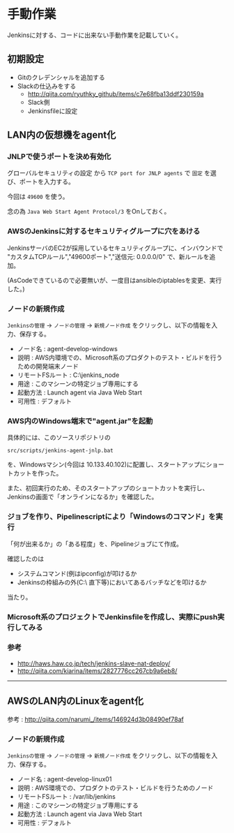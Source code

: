 # 手動作業

Jenkinsに対する、コードに出来ない手動作業を記載していく。

## 初期設定

- Gitのクレデンシャルを追加する
- Slackの仕込みをする
  - http://qiita.com/ryuthky_github/items/c7e68fba13ddf230159a
  - Slack側
  - Jenkinsfileに設定

## LAN内の仮想機をagent化

### JNLPで使うポートを決め有効化

グローバルセキュリティの設定 から `TCP port for JNLP agents` で `固定` を選び、ポートを入力する。

今回は `49600` を使う。

念の為 `Java Web Start Agent Protocol/3` をOnしておく。

### AWSのJenkinsに対するセキュリティグループに穴をあける

JenkinsサーバのEC2が採用しているセキュリティグループに、インバウンドで "カスタムTCPルール","49600ポート","送信元:
0.0.0.0/0" で、新ルールを追加。

(AsCodeできているので必要無いが、一度目はansibleのiptablesを変更、実行した。)

### ノードの新規作成

`Jenkinsの管理` -> `ノードの管理` -> `新規ノード作成` をクリックし、以下の情報を入力、保存する。

- ノード名 : agent-develop-windows
- 説明 : AWS内環境での、Microsoft系のプロダクトのテスト・ビルドを行うための開発端末ノード
- リモートFSルート : C:\jenkins_node
- 用途 : このマシーンの特定ジョブ専用にする
- 起動方法 : Launch agent via Java Web Start
- 可用性 : デフォルト

### AWS内のWindows端末で"agent.jar"を起動

具体的には、このソースリポジトリの

`src/scripts/jenkins-agent-jnlp.bat`

を、Windowsマシン(今回は 10.133.40.102)に配置し、スタートアップにショートカットを作った。

また、初回実行のため、そのスタートアップのショートカットを実行し、Jenkinsの画面で「オンラインになるか」を確認した。

### ジョブを作り、Pipelinescriptにより「Windowsのコマンド」を実行

「何が出来るか」の「ある程度」を、Pipelineジョブにて作成。

確認したのは

- システムコマンド(例はipconfig)が叩けるか
- Jenkinsの枠組みの外(C:\ 直下等)においてあるバッチなどを叩けるか

当たり。

### Microsoft系のプロジェクトでJenkinsfileを作成し、実際にpush実行してみる

### 参考

- http://haws.haw.co.jp/tech/jenkins-slave-nat-deploy/
- http://qiita.com/kiarina/items/2827776cc267cb9a6eb8/

---

## AWSのLAN内のLinuxをagent化

参考 : http://qiita.com/narumi_/items/146924d3b08490ef78af

### ノードの新規作成

`Jenkinsの管理` -> `ノードの管理` -> `新規ノード作成` をクリックし、以下の情報を入力、保存する。

- ノード名 : agent-develop-linux01
- 説明 : AWS環境での、プロダクトのテスト・ビルドを行うためのノード
- リモートFSルート : /var/lib/jenkins
- 用途 : このマシーンの特定ジョブ専用にする
- 起動方法 : Launch agent via Java Web Start
- 可用性 : デフォルト
